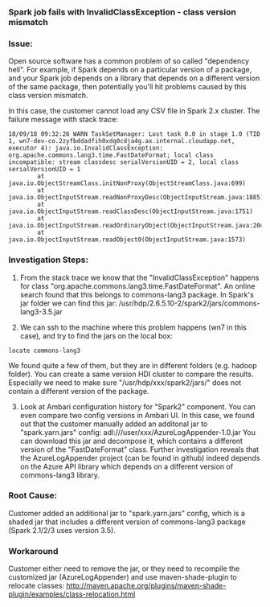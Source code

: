 ### Spark job fails with InvalidClassException - class version mismatch
 
### Issue:
Open source software has a common problem of so called "dependency hell". For example, if Spark depends on a particular version of a package, and your Spark job depends on a library that depends on a different version of the same package, then potentially you'll hit problems caused by this class version mismatch.

In this case, the customer cannot load any CSV file in Spark 2.x cluster. The failure message with stack trace:
~~~~
18/09/18 09:32:26 WARN TaskSetManager: Lost task 0.0 in stage 1.0 (TID 1, wn7-dev-co.2zyfbddadfih0xdq0cdja4g.ax.internal.cloudapp.net, executor 4): java.io.InvalidClassException: 
org.apache.commons.lang3.time.FastDateFormat; local class incompatible: stream classdesc serialVersionUID = 2, local class serialVersionUID = 1
        at java.io.ObjectStreamClass.initNonProxy(ObjectStreamClass.java:699)
        at java.io.ObjectInputStream.readNonProxyDesc(ObjectInputStream.java:1885)
        at java.io.ObjectInputStream.readClassDesc(ObjectInputStream.java:1751)
        at java.io.ObjectInputStream.readOrdinaryObject(ObjectInputStream.java:2042)
        at java.io.ObjectInputStream.readObject0(ObjectInputStream.java:1573) 
~~~~


### Investigation Steps:
 
1. From the stack trace we know that the "InvalidClassException" happens for class "org.apache.commons.lang3.time.FastDateFormat". An online search found that this belongs to commons-lang3 package. In Spark's jar folder we can find this jar:
/usr/hdp/2.6.5.10-2/spark2/jars/commons-lang3-3.5.jar

2. We can ssh to the machine where this problem happens (wn7 in this case), and try to find the jars on the local box:
~~~~
locate commons-lang3
~~~~
We found quite a few of them, but they are in different folders (e.g. hadoop folder). You can create a same version HDI cluster to compare the results. Especially we need to make sure "/usr/hdp/xxx/spark2/jars/" does not contain a different version of the package.

3. Look at Ambari configuration history for "Spark2" component. You can even compare two config versions in Ambari UI.
In this case, we found out that the customer manually added an additonal jar to "spark.yarn.jars" config:
adl:///user/xxx/AzureLogAppender-1.0.jar
You can download this jar and decompose it, which contains a different version of the "FastDateFormat" class.
Further investigation reveals that the AzureLogAppender project (can be found in github) indeed depends on the Azure API library which depends on a different version of commons-lang3 library.

### Root Cause:
Customer added an additional jar to "spark.yarn.jars" config, which is a shaded jar that includes a different version of commons-lang3 package (Spark 2.1/2/3 uses version 3.5).

### Workaround
Customer either need to remove the jar, or they need to recompile the customized jar (AzureLogAppender) and use maven-shade-plugin to relocate classes:
http://maven.apache.org/plugins/maven-shade-plugin/examples/class-relocation.html

